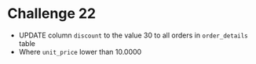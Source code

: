 # Challenge 22
- UPDATE column `discount` to the value 30 to all orders in `order_details` table
- Where `unit_price` lower than 10.0000